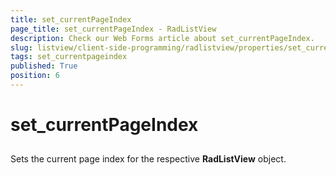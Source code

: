 ```yaml
---
title: set_currentPageIndex
page_title: set_currentPageIndex - RadListView
description: Check our Web Forms article about set_currentPageIndex.
slug: listview/client-side-programming/radlistview/properties/set_currentpageindex
tags: set_currentpageindex
published: True
position: 6
---
```


# set_currentPageIndex



##  

Sets the current page index for the respective **RadListView** object.
